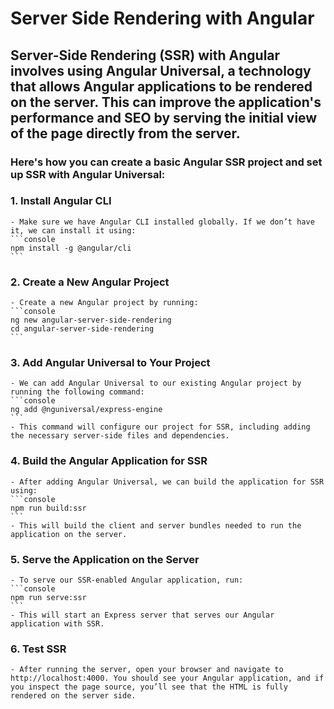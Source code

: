 # Server Side Rendering with Angular

## Server-Side Rendering (SSR) with Angular involves using Angular Universal, a technology that allows Angular applications to be rendered on the server. This can improve the application's performance and SEO by serving the initial view of the page directly from the server.

### Here's how you can create a basic Angular SSR project and set up SSR with Angular Universal:

### 1. Install Angular CLI
    - Make sure we have Angular CLI installed globally. If we don’t have it, we can install it using:
    ```console
    npm install -g @angular/cli
    ```
### 2. Create a New Angular Project
    - Create a new Angular project by running:
    ```console
    ng new angular-server-side-rendering
    cd angular-server-side-rendering
    ```
### 3. Add Angular Universal to Your Project
    - We can add Angular Universal to our existing Angular project by running the following command:
    ```console
    ng add @nguniversal/express-engine
    ```
    - This command will configure our project for SSR, including adding the necessary server-side files and dependencies.
### 4. Build the Angular Application for SSR
    - After adding Angular Universal, we can build the application for SSR using:
    ```console
    npm run build:ssr
    ```
    - This will build the client and server bundles needed to run the application on the server.
### 5. Serve the Application on the Server
    - To serve our SSR-enabled Angular application, run:
    ```console
    npm run serve:ssr
    ```
    - This will start an Express server that serves our Angular application with SSR.
### 6. Test SSR
    - After running the server, open your browser and navigate to http://localhost:4000. You should see your Angular application, and if you inspect the page source, you’ll see that the HTML is fully rendered on the server side.
